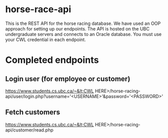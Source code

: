 # horse-race-api

This is the REST API for the horse racing database. We have used an OOP approach for setting up our endpoints. The API is hosted on the UBC undergraduate servers and connects to an Oracle database. You must use your CWL credential in each endpoint.

# Completed endpoints

## Login user (for employee or customer)
https://www.students.cs.ubc.ca/~&lt;CWL HERE&gt;/horse-racing-api/user/login.php?username='&lt;USERNAME&gt;'&amp;password='&lt;PASSWORD&gt;'

## Fetch customers
https://www.students.cs.ubc.ca/~&lt;CWL HERE&gt;/horse-racing-api/customer/read.php
